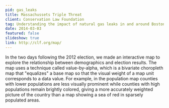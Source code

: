 ```yaml
---
pid: gas_leaks
title: Massachussets Triple Threat
client: Conservation Law Foundation
tag: Understanding the impact of natural gas leaks in and around Boston
date: 2014-03-03
featured: false
slideshow: true
link: http://clf.org/map/
---
```


In the two days following the 2012 election, we made an interactive map to explore the relationship between demographics and election results. The map uses a technique called value-by-alpha, which is a bivariate choropleth map that "equalizes" a base map so that the visual weight of a map unit corresponds to a data value. For example, in the population map counties with lower populations are less visually prominent while counties with high populations remain brightly colored, giving a more accurately weighted picture of the country than a map showing a sea of red in sparsely populated areas.
